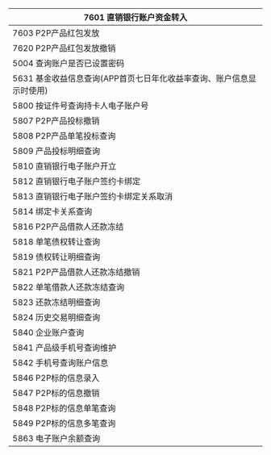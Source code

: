 | 7601 直销银行账户资金转入 |
| --- |
| 7603 P2P产品红包发放 |
| 7620 P2P产品红包发放撤销 |
| 5004 查询账户是否已设置密码 |
| 5631 基金收益信息查询\(APP首页七日年化收益率查询、账户信息显示时使用\) |
| 5800 按证件号查询持卡人电子账户号 |
| 5807 P2P产品投标撤销 |
| 5808 P2P产品单笔投标查询 |
| 5809 产品投标明细查询 |
| 5810 直销银行电子账户开立 |
| 5812 直销银行电子账户签约卡绑定 |
| 5813 直销银行电子账户签约卡绑定关系取消 |
| 5814 绑定卡关系查询 |
| 5816 P2P产品借款人还款冻结 |
| 5818 单笔债权转让查询 |
| 5819 债权转让明细查询 |
| 5821 P2P产品借款人还款冻结撤销 |
| 5822 单笔借款人还款冻结查询 |
| 5823 还款冻结明细查询 |
| 5824 历史交易明细查询 |
| 5840 企业账户查询 |
| 5841 产品级手机号查询维护 |
| 5842 手机号查询账户信息 |
| 5846 P2P标的信息录入 |
| 5847 P2P标的信息撤销 |
| 5848 P2P标的信息单笔查询 |
| 5849 P2P标的信息多笔查询 |
| 5863 电子账户余额查询 |

